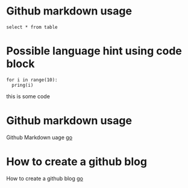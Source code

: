 
# Github markdown usage

```tsql
select * from table
```



# Possible language hint using code block

```cpython
for i in range(10):
  pring(i)
 ```
 
 this is some code
 
 # Github markdown usage

Github Markdown uage [go](https://docs.github.com/en/get-started/writing-on-github/getting-started-with-writing-and-formatting-on-github/basic-writing-and-formatting-syntax)

# How to create a github blog
How to create a github blog [go](https://chadbaldwin.net/2021/03/14/how-to-build-a-sql-blog.html)
